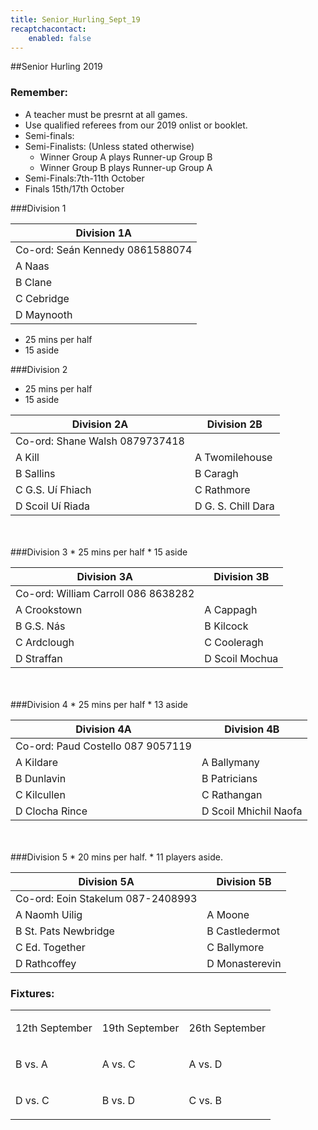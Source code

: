 ```yaml
---
title: Senior_Hurling_Sept_19
recaptchacontact:
    enabled: false
---
```


##Senior Hurling 2019
### Remember:
* A teacher must be presrnt at all games.
* Use qualified referees from our 2019 onlist or booklet.
* Semi-finals:
* Semi-Finalists: (Unless stated otherwise)
	* Winner Group A plays Runner-up Group B
	* Winner Group B plays Runner-up Group A
* Semi-Finals:7th-11th October
* Finals 15th/17th October  

###Division 1

| Division 1A | 
|-------------|
|Co-ord: Seán Kennedy 0861588074|
|A Naas |
|B Clane |
|C Cebridge |
|D Maynooth |
* 25 mins per half 
* 15 aside

###Division 2
* 25 mins per half 
* 15 aside

| Division 2A  | Division 2B |
|--------------|-------------|
|Co-ord: Shane Walsh 0879737418 |
|A Kill |A Twomilehouse |
|B Sallins | B Caragh |
|C G.S. Uí Fhiach | C Rathmore |
|D Scoil Uí Riada | D G. S. Chill Dara |

<br>
<br>
###Division 3
* 25 mins per half 
* 15 aside


|Division 3A | Division 3B |
|---------------|----------------|
|Co-ord: William Carroll 086 8638282 |
|A Crookstown | A Cappagh |
|B G.S. Nás | B Kilcock |
|C Ardclough |C Cooleragh |
|D Straffan |D Scoil Mochua |

<br>
<br>
###Division 4
* 25 mins per half 
* 13 aside


|Division 4A| Division 4B|
|---------------|---------------|
|Co-ord: Paud Costello 087 9057119 |
|A Kildare |A Ballymany|
|B Dunlavin |B Patricians|
|C Kilcullen|C Rathangan|
|D Clocha Rince|D Scoil Mhichil Naofa|

<br>
<br>
###Division 5
* 20 mins per half. 
* 11 players aside.

|Division 5A| Division 5B|
|---------------|---------------|
|Co-ord: Eoin Stakelum 087-2408993|
|A Naomh Uilig |A Moone|
|B St. Pats Newbridge | B Castledermot |
|C Ed. Together |C Ballymore |
|D Rathcoffey |D Monasterevin |

### Fixtures:
<table>
<tbody>
<tr>
<td>
<p>12th September</p>
</td>
<td>
<p>19th September</p>
</td>
<td>
<p>26th September</p>
</td>
</tr>
<tr>
<td>
<p>B vs. A</p>
</td>
<td>
<p>A vs. C</p>
</td>
<td>
<p>A vs. D</p>
</td>
</tr>
<tr>
<td>
<p>D vs. C </p>
</td>
<td>
<p>B vs. D </p>
</td>
<td>
<p>C vs. B</p>
</td>
</tr>
</tbody>
</table>